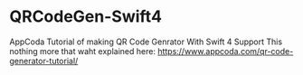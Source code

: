 # QRCodeGen-Swift4

AppCoda Tutorial of making QR Code Genrator With Swift 4 Support
This nothing more that waht explained here: 
https://www.appcoda.com/qr-code-generator-tutorial/
